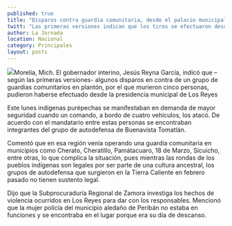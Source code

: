 ```yaml
---
published: true
title: "Disparos contra guardia comunitaria, desde el palacio municipal: Michoacán"
twitt: "Las primeras versiones indican que los tiros se efectuaron desde la presidencia, informó el gobernador interino"
author: La Jornada
location: Nacional
category: Principales
layout: posts
---
```


![](http://i.imgur.com/ECwHetzm.jpg)Morelia, Mich. El gobernador interino, Jesús Reyna García, indicó que –según las primeras versiones- algunos disparos en contra de un grupo de guardias comunitarios en plantón, por el que murieron cinco personas, pudieron haberse efectuado desde la presidencia municipal de Los Reyes

Este lunes indígenas purépechas se manifestaban en demanda de mayor seguridad cuando un comando, a bordo de cuatro vehículos, los atacó. De acuerdo con el mandatario entre estas personas se encontraban integrantes del grupo de autodefensa de Buenavista Tomatlán.

Comentó que en esa región venía operando una guardia comunitaria en municipios como Cherato, Cheratillo, Památacuaro, 18 de Marzo, Sicuicho, entre otras, lo que complica la situación, pues mientras las rondas de los pueblos indígenas son legales por ser parte de una cultura ancestral, los grupos de autodefensa que surgieron en la Tierra Caliente en febrero pasado no tienen sustento legal.

Dijo que la Subprocuraduría Regional de Zamora investiga los hechos de violencia ocurridos en Los Reyes para dar con los responsables. Mencionó que la mujer policía del municipio aledaño de Peribán no estaba en funciones y se encontraba en el lugar porque era su día de descanso.
